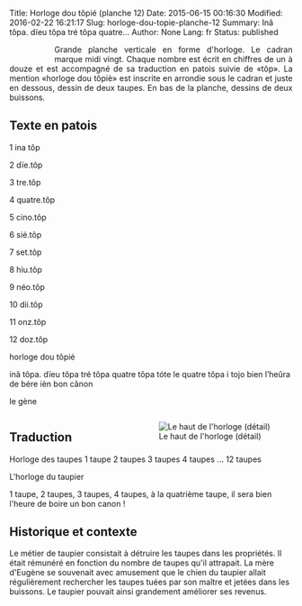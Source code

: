 Title: Horloge dou tôpié (planche 12)
Date: 2015-06-15 00:16:30
Modified: 2016-02-22 16:21:17
Slug: horloge-dou-topie-planche-12
Summary: Inâ tôpa. dïeu tôpa tré tôpa quatre...
Author: None
Lang: fr
Status: published


<figure class="image-block" style="float: left;">
  <img alt="" src="{static}/images/planche_12.png">
  <figcaption style="max-width: 176px"></figcaption>
</figure>


<p style="text-align:justify;">Grande planche verticale en forme d'horloge. Le cadran marque midi vingt. Chaque nombre est écrit en chiffres de un à douze et est accompagné de sa traduction en patois suivie de «tôp». La mention «horloge dou tôpiè» est inscrite en arrondie sous le cadran et juste en dessous, dessin de deux taupes. En bas de la planche, dessins de deux buissons.</p>


## Texte en patois
1 ina tôp

2 dïe.tôp

3 tre.tôp

4 quatre.tôp

5 cino.tôp

6 sié.tôp

7 set.tôp

8 hiu.tôp

9 néo.tôp

10 dii.tôp

11 onz.tôp

12 doz.tôp

horloge dou tôpié

inâ tôpa. dïeu tôpa tré tôpa quatre tôpa tóte le quatre tôpa i tojo bien l’heûra de bére ièn bon cânon

le gène

<div style="clear:both"></div>

<div style="clear:both"></div>

<figure class="image-block" style="float: right;">
  <img alt="Le haut de l&#x27;horloge (détail)" src="{static}/images/planche_12_haut_detoure.png">
  <figcaption style="max-width: 407px">Le haut de l&#x27;horloge (détail)</figcaption>
</figure>

## Traduction
Horloge des taupes
1 taupe
2 taupes
3 taupes
4 taupes
...
12 taupes

L'horloge du taupier

1 taupe, 2 taupes, 3 taupes, 4 taupes, à la quatrième taupe, il sera bien l'heure de boire un bon canon !

## Historique et contexte
Le métier de taupier consistait à détruire les taupes dans les propriétés. Il était rémunéré en fonction du nombre de taupes qu'il attrapait. La mère d'Eugène se souvenait avec amusement que le chien du taupier allait régulièrement rechercher les taupes tuées par son maître et jetées dans les buissons. Le taupier pouvait ainsi grandement améliorer ses revenus.

